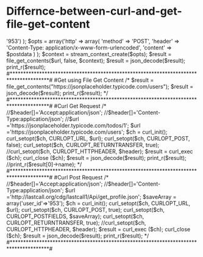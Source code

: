 # Differnce-between-curl-and-get-file-get-content


<?php 

/*

# Differnce between curl and get file get content
=================================================

1. Curl is a much faster alternative to file_get_contents.

2. file_get_contents - It is a function to get the contents of a file but  curl - It is a library to do more operations,
   for example get the contents like file_get_contents, sending and receiving data from one site to another site.
   
3. it also supports different types of protocols like http, https, ftp, gopher, telnet, dict, file, and ldap. 
curl also supports HTTPS certificates, HTTP POST, HTTP PUT, FTP uploading HTTP form based upload, proxies, cookies.



*/

#**************************************************************************************#

	#Post using File Get Content
	
	$url= 'http://lastcall.org/cdg/lastcall1/Api/get_profile.json';
	
	
	$postdata = http_build_query(
    array('user_id'=>'953')
	);

	$opts = array('http' =>
		array(
			'method'  => 'POST',
			'header'  => 'Content-Type: application/x-www-form-urlencoded',
			'content' => $postdata
		)
	);

	$context  = stream_context_create($opts);

	$result = file_get_contents($url, false, $context);
	$result = json_decode($result);
	print_r($result);


#**************************************************************************************#
    
	#Get using File Get Content
	
	/*
	$result = file_get_contents("https://jsonplaceholder.typicode.com/users");
	$result = json_decode($result);
	print_r($result); 
	*/


#**************************************************************************************#

	#Curl Get Request
	
	/*
	//$header[]='Accept:application/json';
	//$header[]='Content-Type:application/json';


	//$url ='https://jsonplaceholder.typicode.com/todos/1';
	$url ='https://jsonplaceholder.typicode.com/users';


	$ch = curl_init();
    curl_setopt($ch, CURLOPT_URL, $url);
	curl_setopt($ch, CURLOPT_POST, false);
	curl_setopt($ch, CURLOPT_RETURNTRANSFER, true);
	//curl_setopt($ch, CURLOPT_HTTPHEADER, $header);

	$result = curl_exec ($ch);
	curl_close ($ch);
	$result = json_decode($result);
	print_r($result); 
	//print_r($result[0]->name); 
	*/
	
#**************************************************************************************#

	#Curl Post Request
	
	/*
	//$header[]='Accept:application/json';
	//$header[]='Content-Type:application/json';

	$url ='http://lastcall.org/cdg/lastcall1/Api/get_profile.json';

	$saveArray = array('user_id'=>'953');
	$ch = curl_init();
    curl_setopt($ch, CURLOPT_URL, $url);
	curl_setopt($ch, CURLOPT_POST, true);
	curl_setopt($ch, CURLOPT_POSTFIELDS, $saveArray);
	curl_setopt($ch, CURLOPT_RETURNTRANSFER, true);
	//curl_setopt($ch, CURLOPT_HTTPHEADER, $header);

	$result = curl_exec ($ch);
	curl_close ($ch);
	$result = json_decode($result);
	print_r($result);
	*/

#**************************************************************************************#	
